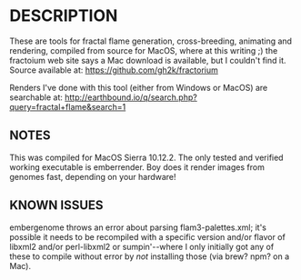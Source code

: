 # DESCRIPTION
These are tools for fractal flame generation, cross-breeding, animating and rendering, compiled from source for MacOS, where at this writing ;) the fractoium web site says a Mac download is available, but I couldn't find it. Source available at: https://github.com/gh2k/fractorium

Renders I've done with this tool (either from Windows or MacOS) are searchable at: http://earthbound.io/q/search.php?query=fractal+flame&search=1 

## NOTES
This was compiled for MacOS Sierra 10.12.2. The only tested and verified working executable is emberrender. Boy does it render images from genomes fast, depending on your hardware!

## KNOWN ISSUES
embergenome throws an error about parsing flam3-palettes.xml; it's possible it needs to be recompiled with a specific version and/or flavor of libxml2 and/or perl-libxml2 or sumpin'--where I only initially got any of these to compile without error by *not* installing those (via brew? npm? on a Mac).
